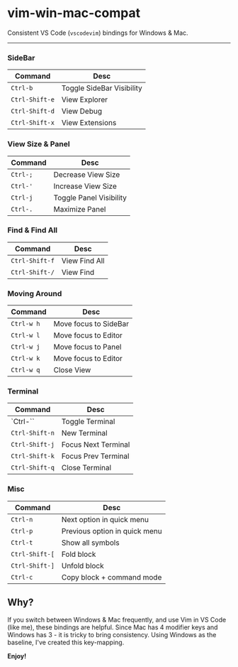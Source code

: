# vim-win-mac-compat

Consistent VS Code (`vscodevim`) bindings for Windows & Mac. 

---

### SideBar
|Command | Desc |
|--------|------|
| `Ctrl-b` | Toggle SideBar Visibility |
| `Ctrl-Shift-e` | View Explorer |
| `Ctrl-Shift-d` | View Debug |
| `Ctrl-Shift-x` | View Extensions |

### View Size & Panel
|Command | Desc |
|--------|------|
| `Ctrl-;` | Decrease View Size |
| `Ctrl-'` | Increase View Size |
| `Ctrl-j` | Toggle Panel Visibility |
| `Ctrl-.` | Maximize Panel |

### Find & Find All
|Command | Desc |
|--------|------|
| `Ctrl-Shift-f` | View Find All |
| `Ctrl-Shift-/` | View Find |

### Moving Around
|Command | Desc |
|--------|------|
| `Ctrl-w h` | Move focus to SideBar  |
| `Ctrl-w l` | Move focus to Editor  |
| `Ctrl-w j` | Move focus to Panel  |
| `Ctrl-w k` | Move focus to Editor  |
| `Ctrl-w q` | Close View  |

### Terminal
|Command | Desc |
|--------|------|
| `Ctrl-\`` | Toggle Terminal  |
| `Ctrl-Shift-n` | New Terminal  |
| `Ctrl-Shift-j` | Focus Next Terminal  |
| `Ctrl-Shift-k` | Focus Prev Terminal  |
| `Ctrl-Shift-q` | Close Terminal  |

### Misc
|Command | Desc |
|--------|------|
| `Ctrl-n` | Next option in quick menu  |
| `Ctrl-p` | Previous option in quick menu  |
| `Ctrl-t` | Show all symbols  |
| `Ctrl-Shift-[` | Fold block  |
| `Ctrl-Shift-]` | Unfold block  |
| `Ctrl-c` | Copy block + command mode  |

## Why?
If you switch between Windows & Mac frequently, and use Vim in VS Code (like me), these bindings are helpful.
Since Mac has 4 modifier keys and Windows has 3 - it is tricky to bring consistency. Using Windows as the baseline, I've created this key-mapping.

**Enjoy!**

